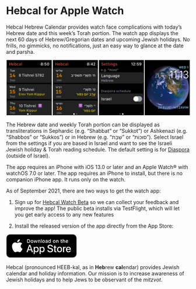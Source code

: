 # Hebcal for Apple Watch

Hebcal Hebrew Calendar provides watch face complications with today’s Hebrew date and this week’s Torah portion. The watch app displays the next 60 days of Hebrew/Gregorian dates and upcoming Jewish holidays. No frills, no gimmicks, no notifications, just an easy way to glance at the date and parsha.

![Screenshots of Hebcal Hebrew Calendar app for Apple Watch®](assets/hebcal-apple-watch-screens-1024x306.png)

The Hebrew date and weekly Torah portion can be displayed as transliterations in Sephardic (e.g. “Shabbat” or “Sukkot”) or Ashkenazi (e.g. “Shabbos” or “Sukkos”) or in Hebrew (e.g. “שַׁבָּת” or “סוּכּוֹת”). Select Israel from the settings if you are based in Israel and want to see the Israeli Jewish holiday & Torah reading schedule. The default setting is for [Diaspora](https://www.hebcal.com/home/51/what-is-the-differerence-between-the-diaspora-and-israeli-sedra-schemes) (outside of Israel).

The app requires an iPhone with iOS 13.0 or later and an Apple Watch® with watchOS 7.0 or later. The app requires an iPhone to install, but there is no companion iPhone app. It runs only on the watch.

As of September 2021, there are two ways to get the watch app:

1. Sign up for [Hebcal Watch Beta](https://testflight.apple.com/join/Okxe2ONS) so we can collect your feedback and improve the app! The public beta installs via TestFlight, which will let you get early access to any new features

2. Install the released version of the app directly from the App Store:

[![Download on the App Store](assets/download-app-store.jpg)](https://apps.apple.com/us/app/hebcal-hebrew-calendar/id1582733315)

Hebcal (pronounced HEEB-kal, as in **Heb**rew **cal**endar) provides Jewish calendar and holiday information. Our mission is to increase awareness of Jewish holidays and to help Jews to be observant of the _mitzvot_.
